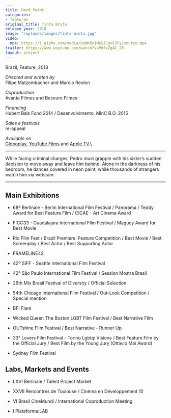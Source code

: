 ```yaml
---
title: Hard Paint
categories:
- features
original_title: Tinta Bruta
release_year: 2018
image: "/uploads/images/tinta-bruta.jpg"
video:
  mp4: https://i.giphy.com/media/UoMK6XjMeSJCgvCSFy/source.mp4
trailer: https://www.youtube.com/watch?v=PdfvZgAC_28
layout: project
---
```


Brazil, Feature, 2018

*Directed and written by*\
Filipe Matzembacher and Marcio Reolon

*Coproduction*\
Avante Filmes and Besouro Filmes

*Financing*\
Hubert Bals Fund 2014 / Desenvolvimento, MinC B.O. 2015

*Sales e festivals*\
m-appeal

*Available on*\
[Globoplay](https://globoplay.globo.com/tinta-bruta/t/LvqRzDPsz9/), [YouTube Films ](https://www.youtube.com/watch?v=qOOk51Uhxl4) and [Apple TV.](https://tv.apple.com/br/movie/tinta-bruta/umc.cmc.5pafjnbt5ij9je70c0i2aurrr)\

---

While facing criminal charges, Pedro must grapple with his sister’s sudden decision to move away and leave him behind. Alone in the darkness of his bedroom, he dances covered in neon paint, while thousands of strangers watch him via webcam.

---

## Main Exhibitions

* 68ª Berlinale - Berlin International Film Festival / Panorama / Teddy Award for Best Feature Film / CICAE - Art Cinema Award

* FICG33 - Guadalajara International Film Festival / Maguey Award for Best Movie

* Rio Film Fest / Brazil Premiere: Feature Competition / Best Movie / Best Screenplay / Best Actor / Best Supporting Actor

* FRAMELINE42

* 42º SIFF - Seattle International Film Festival

* 42ª São Paulo International Film Festival / Session Mostra Brasil

* 26th Mix Brasil Festival of Diversity / Official Selection

* 54th Chicago International Film Festival / Out-Look Competition / Special mention

* BFI Flare

* Wicked Queer: The Boston LGBT Film Festival / Best Narrative Film

* OUTshine Film Festival / Best Narrative - Runner Up

* 33° Lovers Film Festival - Torino Lgbtqi Visions / Best Feature Film by the Official Jury / Best Film by the Young Jury (Ottavio Mai Award)

* Sydney Film Festival

## Labs, Markets and Events

* LXVI Berlinale / Talent Project Market

* XXVII Rencontres de Toulouse / Cinéma en Développement 10

* VI Brasil CineMundi / International Coproduction Meeting

* I Plataforma:LAB